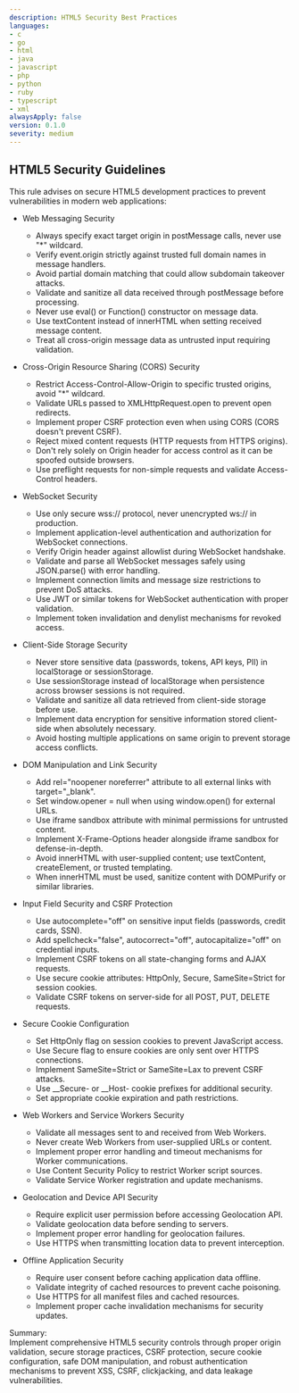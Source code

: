 ```yaml
---
description: HTML5 Security Best Practices
languages:
- c
- go
- html
- java
- javascript
- php
- python
- ruby
- typescript
- xml
alwaysApply: false
version: 0.1.0
severity: medium
---
```


## HTML5 Security Guidelines

This rule advises on secure HTML5 development practices to prevent vulnerabilities in modern web applications:

- Web Messaging Security
  - Always specify exact target origin in postMessage calls, never use "*" wildcard.
  - Verify event.origin strictly against trusted full domain names in message handlers.
  - Avoid partial domain matching that could allow subdomain takeover attacks.
  - Validate and sanitize all data received through postMessage before processing.
  - Never use eval() or Function() constructor on message data.
  - Use textContent instead of innerHTML when setting received message content.
  - Treat all cross-origin message data as untrusted input requiring validation.

- Cross-Origin Resource Sharing (CORS) Security
  - Restrict Access-Control-Allow-Origin to specific trusted origins, avoid "*" wildcard.
  - Validate URLs passed to XMLHttpRequest.open to prevent open redirects.
  - Implement proper CSRF protection even when using CORS (CORS doesn't prevent CSRF).
  - Reject mixed content requests (HTTP requests from HTTPS origins).
  - Don't rely solely on Origin header for access control as it can be spoofed outside browsers.
  - Use preflight requests for non-simple requests and validate Access-Control headers.

- WebSocket Security
  - Use only secure wss:// protocol, never unencrypted ws:// in production.
  - Implement application-level authentication and authorization for WebSocket connections.
  - Verify Origin header against allowlist during WebSocket handshake.
  - Validate and parse all WebSocket messages safely using JSON.parse() with error handling.
  - Implement connection limits and message size restrictions to prevent DoS attacks.
  - Use JWT or similar tokens for WebSocket authentication with proper validation.
  - Implement token invalidation and denylist mechanisms for revoked access.

- Client-Side Storage Security
  - Never store sensitive data (passwords, tokens, API keys, PII) in localStorage or sessionStorage.
  - Use sessionStorage instead of localStorage when persistence across browser sessions is not required.
  - Validate and sanitize all data retrieved from client-side storage before use.
  - Implement data encryption for sensitive information stored client-side when absolutely necessary.
  - Avoid hosting multiple applications on same origin to prevent storage access conflicts.

- DOM Manipulation and Link Security
  - Add rel="noopener noreferrer" attribute to all external links with target="_blank".
  - Set window.opener = null when using window.open() for external URLs.
  - Use iframe sandbox attribute with minimal permissions for untrusted content.
  - Implement X-Frame-Options header alongside iframe sandbox for defense-in-depth.
  - Avoid innerHTML with user-supplied content; use textContent, createElement, or trusted templating.
  - When innerHTML must be used, sanitize content with DOMPurify or similar libraries.

- Input Field Security and CSRF Protection
  - Use autocomplete="off" on sensitive input fields (passwords, credit cards, SSN).
  - Add spellcheck="false", autocorrect="off", autocapitalize="off" on credential inputs.
  - Implement CSRF tokens on all state-changing forms and AJAX requests.
  - Use secure cookie attributes: HttpOnly, Secure, SameSite=Strict for session cookies.
  - Validate CSRF tokens on server-side for all POST, PUT, DELETE requests.

- Secure Cookie Configuration
  - Set HttpOnly flag on session cookies to prevent JavaScript access.
  - Use Secure flag to ensure cookies are only sent over HTTPS connections.
  - Implement SameSite=Strict or SameSite=Lax to prevent CSRF attacks.
  - Use __Secure- or __Host- cookie prefixes for additional security.
  - Set appropriate cookie expiration and path restrictions.

- Web Workers and Service Workers Security
  - Validate all messages sent to and received from Web Workers.
  - Never create Web Workers from user-supplied URLs or content.
  - Implement proper error handling and timeout mechanisms for Worker communications.
  - Use Content Security Policy to restrict Worker script sources.
  - Validate Service Worker registration and update mechanisms.

- Geolocation and Device API Security
  - Require explicit user permission before accessing Geolocation API.
  - Validate geolocation data before sending to servers.
  - Implement proper error handling for geolocation failures.
  - Use HTTPS when transmitting location data to prevent interception.

- Offline Application Security
  - Require user consent before caching application data offline.
  - Validate integrity of cached resources to prevent cache poisoning.
  - Use HTTPS for all manifest files and cached resources.
  - Implement proper cache invalidation mechanisms for security updates.

Summary:  
Implement comprehensive HTML5 security controls through proper origin validation, secure storage practices, CSRF protection, secure cookie configuration, safe DOM manipulation, and robust authentication mechanisms to prevent XSS, CSRF, clickjacking, and data leakage vulnerabilities.